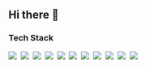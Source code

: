 ## Hi there 👋

<h3>Tech Stack</h3>
<p>
  <img src="https://img.shields.io/badge/Android-3DDC84?style=flat-square&logo=Android&logoColor=white"/>&nbsp 
  <img src="https://img.shields.io/badge/Flutter-02569B?style=flat-square&logo=Flutter&logoColor=white"/>&nbsp 
  <img src="https://img.shields.io/badge/Kotlin-0095D5?style=flat-square&logo=Kotlin&logoColor=white"/>&nbsp 
  <img src="https://img.shields.io/badge/Java-007396?style=flat-square&logo=Java&logoColor=white"/>&nbsp 
  <img src="https://img.shields.io/badge/Dart-0175C2?style=flat-square&logo=Dart&logoColor=white"/>&nbsp
  <img src="https://img.shields.io/badge/C-A8B9CC?style=flat-square&logo=C&logoColor=white"/>&nbsp
  <img src="https://img.shields.io/badge/C++-00599C?style=flat-square&logo=C%2B%2B&logoColor=white"/>&nbsp
  <img src="https://img.shields.io/badge/Python-3766AB?style=flat-square&logo=Python&logoColor=white"/>&nbsp 
  <img src="https://img.shields.io/badge/HTML-E34F26?style=flat-square&logo=HTML5&logoColor=white"/>&nbsp 
  <img src="https://img.shields.io/badge/CSS-1572B6?style=flat-square&logo=CSS3&logoColor=white"/>&nbsp
  <img src="https://img.shields.io/badge/JavaScript-F7DF1E?style=flat-square&logo=JavaScript&logoColor=black"/>&nbsp<br>
</p>
